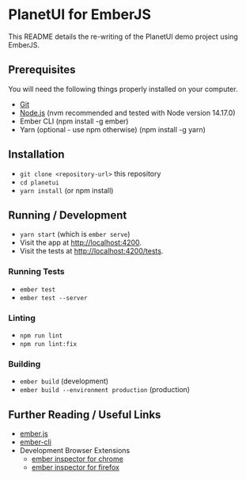 # PlanetUI for EmberJS

This README details the re-writing of the PlanetUI demo project using EmberJS.

## Prerequisites

You will need the following things properly installed on your computer.

* [Git](https://git-scm.com/)
* [Node.js](https://nodejs.org/) (nvm recommended and tested with Node version 14.17.0)
* Ember CLI (npm install -g ember)
* Yarn (optional - use npm otherwise) (npm install -g yarn)

## Installation

* `git clone <repository-url>` this repository
* `cd planetui`
* `yarn install` (or npm install)

## Running / Development

* `yarn start` (which is `ember serve`)
* Visit the app at [http://localhost:4200](http://localhost:4200).
* Visit the tests at [http://localhost:4200/tests](http://localhost:4200/tests).

### Running Tests

* `ember test`
* `ember test --server`

### Linting

* `npm run lint`
* `npm run lint:fix`

### Building

* `ember build` (development)
* `ember build --environment production` (production)

## Further Reading / Useful Links

* [ember.js](https://emberjs.com/)
* [ember-cli](https://cli.emberjs.com/release/)
* Development Browser Extensions
  * [ember inspector for chrome](https://chrome.google.com/webstore/detail/ember-inspector/bmdblncegkenkacieihfhpjfppoconhi)
  * [ember inspector for firefox](https://addons.mozilla.org/en-US/firefox/addon/ember-inspector/)
